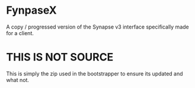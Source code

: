 # FynpaseX

A copy / progressed version of the Synapse v3 interface specifically made for a client.

# THIS IS NOT SOURCE

This is simply the zip used in the bootstrapper to ensure its updated and what not. 
